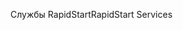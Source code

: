 <span data-ttu-id="c6693-101">Службы RapidStart</span><span class="sxs-lookup"><span data-stu-id="c6693-101">RapidStart Services</span></span>